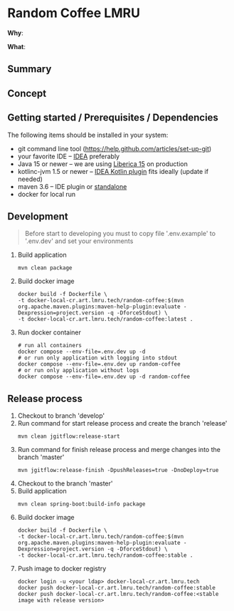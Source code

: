 # Random Coffee LMRU

**Why**: 

**What**:

## Summary

## Concept

## Getting started / Prerequisites / Dependencies

The following items should be installed in your system:

* git command line tool (https://help.github.com/articles/set-up-git)
* your favorite IDE – [IDEA](https://www.jetbrains.com/idea/) preferably
* Java 15 or newer – we are using [Liberica 15](https://bell-sw.com/pages/downloads/) on production
* kotlinc-jvm 1.5 or newer – [IDEA Kotlin plugin](https://plugins.jetbrains.com/plugin/6954-kotlin) fits ideally (update if needed)
* maven 3.6 – IDE plugin or [standalone](https://spring.io/guides/gs/maven/)
* docker for local run

## Development

> Before start to developing you must to copy file '.env.example' to '.env.dev' and set your environments 

1. Build application
    ```shell
    mvn clean package
    ```
2. Build docker image
    ```shell
    docker build -f Dockerfile \
    -t docker-local-cr.art.lmru.tech/random-coffee:$(mvn org.apache.maven.plugins:maven-help-plugin:evaluate -Dexpression=project.version -q -DforceStdout) \
    -t docker-local-cr.art.lmru.tech/random-coffee:latest .  
    ```
3. Run docker container
   ```shell
   # run all containers
   docker compose --env-file=.env.dev up -d
   # or run only application with logging into stdout
   docker compose --env-file=.env.dev up random-coffee
   # or run only application without logs
   docker compose --env-file=.env.dev up -d random-coffee
   ```

## Release process

1. Checkout to branch 'develop'
2. Run command for start release process and create the branch 'release'
    ```shell
    mvn clean jgitflow:release-start
    ```
3. Run command for finish release process and merge changes into the branch 'master' 
    ```shell
    mvn jgitflow:release-finish -DpushReleases=true -DnoDeploy=true 
    ```
4. Checkout to the branch 'master'
5. Build application
    ```shell
    mvn clean spring-boot:build-info package
    ```
6. Build docker image
    ```shell
    docker build -f Dockerfile \
    -t docker-local-cr.art.lmru.tech/random-coffee:$(mvn org.apache.maven.plugins:maven-help-plugin:evaluate -Dexpression=project.version -q -DforceStdout) \
    -t docker-local-cr.art.lmru.tech/random-coffee:stable .  
    ```
7. Push image to docker registry
   ```shell
   docker login -u <your ldap> docker-local-cr.art.lmru.tech
   docker push docker-local-cr.art.lmru.tech/random-coffee:stable
   docker push docker-local-cr.art.lmru.tech/random-coffee:<stable image with release version>
   ```